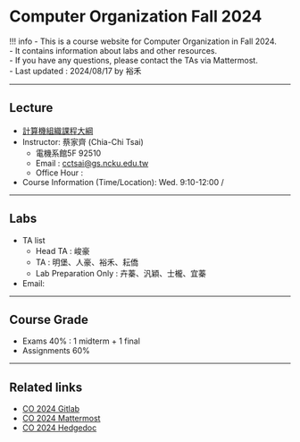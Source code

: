 # Computer Organization Fall 2024

!!! info
    - This is a course website for Computer Organization in Fall 2024.<br>
    - It contains information about labs and other resources.<br>
    - If you have any questions, please contact the TAs via Mattermost.<br>
    - Last updated : 2024/08/17 by 裕禾<br>

---

## **Lecture**
- <a href="https://class-qry.acad.ncku.edu.tw/syllabus/online_display.php?syear=0113&sem=1&co_no=E221700&class_code=2" target="_blank">計算機組織課程大綱</a>
- Instructor: 蔡家齊 (Chia-Chi Tsai)<br>
    - 電機系館5F 92510<br>
    - Email : cctsai@gs.ncku.edu.tw<br>
    - Office Hour : <br>
- Course Information (Time/Location): Wed. 9:10-12:00 / 

---

## **Labs**
- TA list
    - Head TA : 峻豪<br>
    - TA : 明堡、人豪、裕禾、耘僑<br>
    - Lab Preparation Only : 卉蓁、汎穎、士櫳、宜蓁<br>
- Email:  

---

## **Course Grade**
- Exams 40% : 1 midterm + 1 final 
- Assignments 60% 

---

## **Related links**

- [CO 2024 Gitlab](https://gitlab.course.aislab.ee.ncku.edu.tw)
- [CO 2024 Mattermost](https://mattermost.course.aislab.ee.ncku.edu.tw)
- [CO 2024 Hedgedoc](https://hedgedoc.course.aislab.ee.ncku.edu.tw)